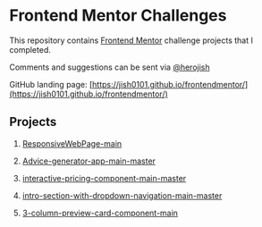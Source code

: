 # Frontend Mentor Challenges

This repository contains [Frontend Mentor](https://www.frontendmentor.io/challenges) challenge projects that I completed.

Comments and suggestions can be sent via [@herojish](https://twitter.com/herojish)

GitHub landing page: [https://jish0101.github.io/frontendmentor/](https://jish0101.github.io/frontendmentor/)

## Projects

1. [ResponsiveWebPage-main](https://jish0101.github.io/FrontendMentor/ResponsiveWebPage-main
)

2. [Advice-generator-app-main-master](https://jish0101.github.io/FrontendMentor/advice-generator-app-main-master)

3. [interactive-pricing-component-main-master](https://jish0101.github.io/FrontendMentor/interactive-pricing-component-main-master)

4. [intro-section-with-dropdown-navigation-main-master](https://jish0101.github.io/FrontendMentor/intro-section-with-dropdown-navigation-main-master) 

5. [3-column-preview-card-component-main](https://jish0101.github.io/FrontendMentor/3-column-preview-card-component-main)


